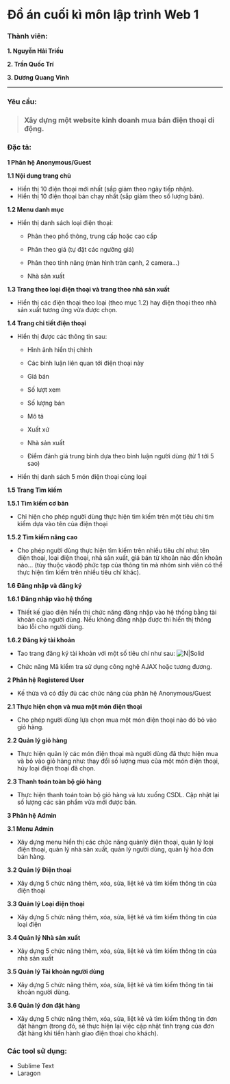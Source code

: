 # Đồ án cuối kì môn lập trình Web 1

### Thành viên:

**1. Nguyễn Hải Triều**

**2. Trần Quốc Trí**

**3. Dương Quang Vinh**

***

### Yêu cầu:

> ### Xây dựng một website kinh doanh mua bán điện thoại di động.

### Đặc tả:
**1 Phân hệ Anonymous/Guest**

**1.1 Nội dung trang chủ**

- Hiển thị 10 điện thoại mới nhất (sắp giảm theo ngày tiếp nhận).
- Hiển thị 10 điện thoại bán chạy nhất (sắp giảm theo số lượng bán).

**1.2 Menu danh mục**

- Hiển thị danh sách loại điện thoại:
  + Phân theo phổ thông, trung cấp hoặc cao cấp

  + Phân theo giá (tự đặt các ngưỡng giá)

  + Phân theo tính năng (màn hình tràn cạnh, 2 camera…)

  + Nhà sản xuất


**1.3 Trang theo loại điện thoại và trang theo nhà sản xuất**

- Hiển thị các điện thoại theo loại (theo mục 1.2) hay điện thoại theo nhà sản xuất tương ứng vừa được chọn.

**1.4 Trang chi tiết điện thoại**

- Hiển thị được các thông tin sau:

    +  Hình ảnh hiển thị chính

    +  Các bình luận liên quan tới điện thoại này

    +  Giá bán

    +  Số lượt xem

    +  Số lượng bán

    +  Mô tả

    +  Xuất xứ

    +  Nhà sản xuất

    +  Điểm đánh giá trung bình dựa theo bình luận người dùng (từ 1 tới 5 sao)

- Hiển thị danh sách 5 món điện thoại cùng loại

**1.5 Trang Tìm kiếm**

**1.5.1 Tìm kiếm cơ bản**

- Chỉ hiện cho phép người dùng thực hiện tìm kiếm trên một tiêu chí tìm kiếm dựa vào tên của điện thoại

**1.5.2 Tìm kiếm nâng cao**

- Cho phép người dùng thực hiện tìm kiếm trên nhiều tiêu chí như: tên điện thoại, loại điện thoại, nhà sản xuất, giá bán từ khoản nào đến khoản nào… (tùy thuộc vàođộ phức tạp của thông tin mà nhóm sinh viên có thể thực hiện tìm kiếm trên nhiều tiêu chí khác).

**1.6 Đăng nhập và đăng ký**

**1.6.1 Đăng nhập vào hệ thống**

- Thiết kế giao diện hiển thị chức năng đăng nhập vào hệ thống bằng tài khoản của người dùng. Nếu không đăng nhập được thì hiển thị thông báo lỗi cho người dùng.

**1.6.2 Đăng ký tài khoản**

- Tao trang đăng ký tài khoản với một số tiêu chí như sau: 
![N|Solid](https://i.imgur.com/pwuR4JN.png)

- Chức năng Mã kiểm tra sử dụng công nghệ AJAX hoặc tương đương.

**2 Phân hệ Registered User**

- Kế thừa và có đầy đủ các chức năng của phân hệ Anonymous/Guest

**2.1 Thực hiện chọn và mua một món điện thoại**

- Cho phép người dùng lựa chọn mua một món điện thoại nào đó bỏ vào giỏ hàng.

**2.2 Quản lý giỏ hàng**

- Thực hiện quản lý các món điện thoại mà người dùng đã thực hiện mua và bỏ vào giỏ hàng như: thay đổi số lượng mua của một món điện thoại, hủy loại điện thoại đã chọn.

**2.3 Thanh toán toàn bộ giỏ hàng**

- Thực hiện thanh toán toàn bộ giỏ hàng và lưu xuống CSDL. Cập nhật lại số lượng các sản phẩm vừa mới được bán.

**3 Phân hệ Admin**

**3.1 Menu Admin**

- Xây dựng menu hiển thị các chức năng quảnlý điện thoại, quản lý loại điện thoại, quản lý nhà sản xuất, quản lý người dùng, quản lý hóa đơn bán hàng.

**3.2 Quản lý Điện thoại**

- Xây dựng 5 chức năng thêm, xóa, sửa, liệt kê và tìm kiếm thông tin của điện thoại

**3.3 Quản lý Loại điện thoại**

- Xây dựng 5 chức năng thêm, xóa, sửa, liệt kê và tìm kiếm thông tin của loại điện 

**3.4 Quản lý Nhà sản xuất**

- Xây dựng 5 chức năng thêm, xóa, sửa, liệt kê và tìm kiếm thông tin của nhà sản xuất

**3.5 Quản lý Tài khoản người dùng**

- Xây dựng 5 chức năng thêm, xóa, sửa, liệt kê và tìm kiếm thông tin tài khoản người dùng.

**3.6 Quản lý đơn đặt hàng**

- Xây dựng 5 chức năng thêm, xóa, sửa, liệt kê và tìm kiếm thông tin đơn đặt hàngm (trong đó, sẽ thực hiện lại việc cập nhật tình trạng của đơn đặt hàng khi tiến hành giao điện thoại cho khách).


### Các tool sử dụng:
+ Sublime Text
+ Laragon
